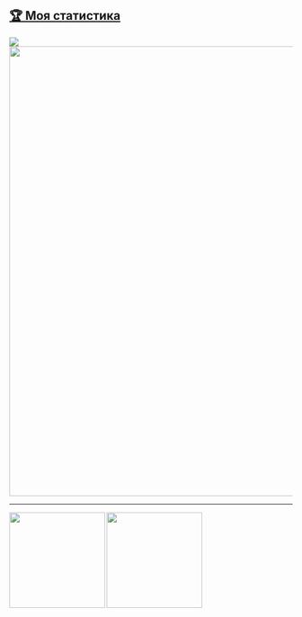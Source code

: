 <a href="https://github.com/ryo-ma/github-profile-trophy"><h2>🏆 Моя статистика</h2></a><img src="https://komarev.com/ghpvc/?username=buninsil"/>
<a href="https://github.com/ryo-ma/github-profile-trophy">
  <img width=800 src="https://github-profile-trophy.vercel.app/?username=BuninSil&theme=radical&column=9&theme=gruvbox&no-frame=true"/>
</a>


---

<div>
  <img height="170" align="left" src="https://github-readme-stats.vercel.app/api?username=BuninSil&theme=radical&count_private=true&include_all_commits=true" />
  <img height="170" src="https://github-readme-stats.vercel.app/api/top-langs/?username=BuninSil&layout=compact" />
</div>
